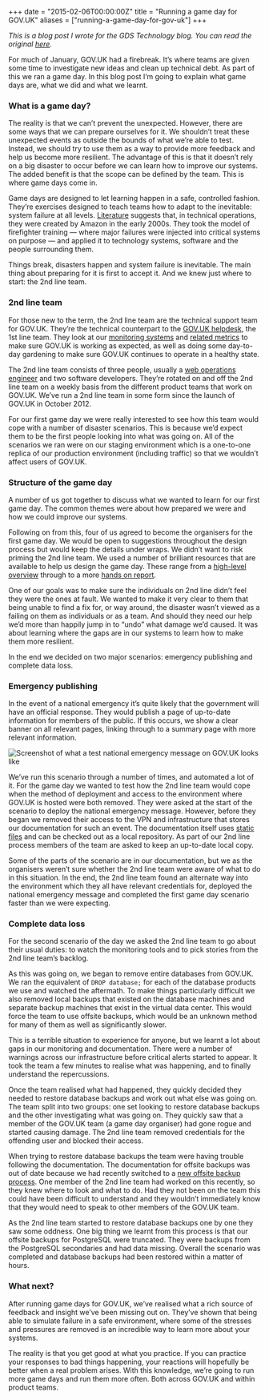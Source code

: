 +++
date = "2015-02-06T00:00:00Z"
title = "Running a game day for GOV.UK"
aliases = ["running-a-game-day-for-gov-uk"]
+++

_This is a blog post I wrote for the GDS Technology blog. You can read
the original
[here](https://gdstechnology.blog.gov.uk/2015/02/06/running-a-game-day-for-gov-uk/)._

For much of January, GOV.UK had a firebreak. It’s where teams are
given some time to investigate new ideas and clean up technical
debt. As part of this we ran a game day. In this blog post I’m going
to explain what game days are, what we did and what we learnt.

### What is a game day?

The reality is that we can’t prevent the unexpected. However, there
are some ways that we can prepare ourselves for it. We shouldn’t treat
these unexpected events as outside the bounds of what we’re able to
test. Instead, we should try to use them as a way to provide more
feedback and help us become more resilient. The advantage of this is
that it doesn’t rely on a big disaster to occur before we can learn
how to improve our systems. The added benefit is that the scope can be
defined by the team. This is where game days come in.

Game days are designed to let learning happen in a safe, controlled
fashion. They’re exercises designed to teach teams how to adapt to the
inevitable: system failure at all
levels. [Literature](http://queue.acm.org/detail.cfm?id=2371297)
suggests that, in technical operations, they were created by Amazon in
the early 2000s. They took the model of firefighter training — where
major failures were injected into critical systems on purpose — and
applied it to technology systems, software and the people surrounding
them.

Things break, disasters happen and system failure is inevitable. The
main thing about preparing for it is first to accept it. And we knew
just where to start: the 2nd line team.

### 2nd line team

For those new to the term, the 2nd line team are the technical support
team for GOV.UK. They’re the technical counterpart to the
[GOV.UK helpdesk](https://www.youtube.com/watch?v=JqaAvbHY3ug), the
1st line team. They look at our
[monitoring systems](https://www.icinga.org/) and
[related metrics](http://graphite.wikidot.com/) to make sure GOV.UK is
working as expected, as well as doing some day-to-day gardening to
make sure GOV.UK continues to operate in a healthy state.

The 2nd line team consists of three people, usually a
[web operations engineer](https://www.gov.uk/service-manual/the-team/web-operations)
and two software developers. They’re rotated on and off the 2nd line
team on a weekly basis from the different product teams that work on
GOV.UK. We’ve run a 2nd line team in some form since the launch of
GOV.UK in October 2012.

For our first game day we were really interested to see how this team
would cope with a number of disaster scenarios. This is because we’d
expect them to be the first people looking into what was going on. All
of the scenarios we ran were on our staging environment which is a
one-to-one replica of our production environment (including traffic)
so that we wouldn’t affect users of GOV.UK.

### Structure of the game day

A number of us got together to discuss what we wanted to learn for our
first game day. The common themes were about how prepared we were and
how we could improve our systems.

Following on from this, four of us agreed to become the organisers for
the first game day. We would be open to suggestions throughout the
design process but would keep the details under wraps. We didn’t want
to risk priming the 2nd line team. We used a number of brilliant
resources that are available to help us design the game day. These
range from a
[high-level overview](http://queue.acm.org/detail.cfm?id=2371516)
through to a more
[hands on report](https://stripe.com/blog/game-day-exercises-at-stripe).

One of our goals was to make sure the individuals on 2nd line didn’t
feel they were the ones at fault. We wanted to make it very clear to
them that being unable to find a fix for, or way around, the disaster
wasn’t viewed as a failing on them as individuals or as a team. And
should they need our help we’d more than happily jump in to “undo”
what damage we’d caused. It was about learning where the gaps are in
our systems to learn how to make them more resilient.

In the end we decided on two major scenarios: emergency publishing and
complete data loss.

### Emergency publishing

In the event of a national emergency it’s quite likely that the
government will have an official response. They would publish a page
of up-to-date information for members of the public. If this occurs,
we show a clear banner on all relevant pages, linking through to a
summary page with more relevant information.

![Screenshot of what a test national emergency message on GOV.UK looks like](https://gdstechnology.blog.gov.uk/wp-content/uploads/sites/31/2015/02/test-national-emergency1-1024x699.png)

We’ve run this scenario through a number of times, and automated a lot
of it. For the game day we wanted to test how the 2nd line team would
cope when the method of deployment and access to the environment where
GOV.UK is hosted were both removed. They were asked at the start of
the scenario to deploy the national emergency message. However, before
they began we removed their access to the VPN and infrastructure that
stores our documentation for such an event. The documentation itself
uses [static files](http://sphinx-doc.org/) and can be checked out as
a local repository. As part of our 2nd line process members of the
team are asked to keep an up-to-date local copy.

Some of the parts of the scenario are in our documentation, but we as
the organisers weren’t sure whether the 2nd line team were aware of
what to do in this situation. In the end, the 2nd line team found an
alternate way into the environment which they all have relevant
credentials for, deployed the national emergency message and completed
the first game day scenario faster than we were expecting.

### Complete data loss

For the second scenario of the day we asked the 2nd line team to go
about their usual duties: to watch the monitoring tools and to pick
stories from the 2nd line team’s backlog.

As this was going on, we began to remove entire databases from
GOV.UK. We ran the equivalent of `DROP database;` for each of the
database products we use and watched the aftermath. To make things
particularly difficult we also removed local backups that existed on
the database machines and separate backup machines that exist in the
virtual data center. This would force the team to use offsite backups,
which would be an unknown method for many of them as well as
significantly slower.

This is a terrible situation to experience for anyone, but we learnt a
lot about gaps in our monitoring and documentation. There were a
number of warnings across our infrastructure before critical alerts
started to appear. It took the team a few minutes to realise what was
happening, and to finally understand the repercussions.

Once the team realised what had happened, they quickly decided they
needed to restore database backups and work out what else was going
on. The team split into two groups: one set looking to restore
database backups and the other investigating what was going on. They
quickly saw that a member of the GOV.UK team (a game day organiser)
had gone rogue and started causing damage. The 2nd line team removed
credentials for the offending user and blocked their access.

When trying to restore database backups the team were having trouble
following the documentation. The documentation for offsite backups was
out of date because we had recently switched to a
[new offsite backup process](http://duplicity.nongnu.org/). One member
of the 2nd line team had worked on this recently, so they knew where
to look and what to do. Had they not been on the team this could have
been difficult to understand and they wouldn’t immediately know that
they would need to speak to other members of the GOV.UK team.

As the 2nd line team started to restore database backups one by one
they saw some oddness. One big thing we learnt from this process is
that our offsite backups for PostgreSQL were truncated. They were
backups from the PostgreSQL secondaries and had data missing. Overall
the scenario was completed and database backups had been restored
within a matter of hours.

### What next?

After running game days for GOV.UK, we’ve realised what a rich source
of feedback and insight we’ve been missing out on. They’ve shown that
being able to simulate failure in a safe environment, where some of
the stresses and pressures are removed is an incredible way to learn
more about your systems.

The reality is that you get good at what you practice. If you can
practice your responses to bad things happening, your reactions will
hopefully be better when a real problem arises. With this knowledge,
we’re going to run more game days and run them more often. Both across
GOV.UK and within product teams.
